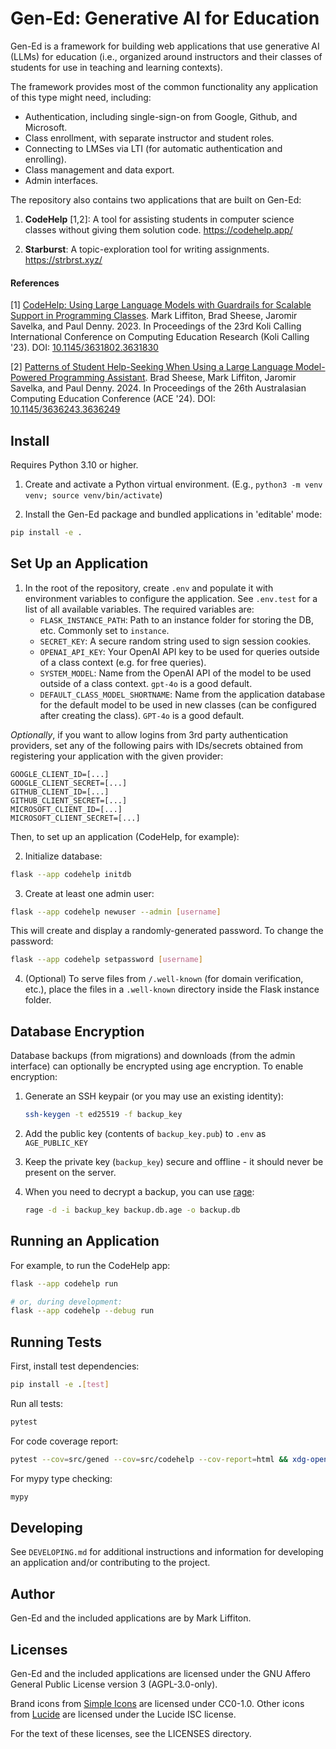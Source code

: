 Gen-Ed: Generative AI for Education
===================================

Gen-Ed is a framework for building web applications that use generative AI
(LLMs) for education (i.e., organized around instructors and their classes of
students for use in teaching and learning contexts).

The framework provides most of the common functionality any application of this
type might need, including:

- Authentication, including single-sign-on from Google, Github, and Microsoft.
- Class enrollment, with separate instructor and student roles.
- Connecting to LMSes via LTI (for automatic authentication and enrolling).
- Class management and data export.
- Admin interfaces.

The repository also contains two applications that are built on Gen-Ed:

1. **CodeHelp** [1,2]: A tool for assisting students in computer science
   classes without giving them solution code. <https://codehelp.app/>

2. **Starburst**: A topic-exploration tool for writing assignments.
   <https://strbrst.xyz/>

#### References

[1] [CodeHelp: Using Large Language Models with Guardrails for Scalable Support
in Programming Classes](https://arxiv.org/abs/2308.06921). Mark Liffiton, Brad
Sheese, Jaromir Savelka, and Paul Denny. 2023. In Proceedings of the 23rd Koli
Calling International Conference on Computing Education Research (Koli Calling
'23).  DOI: [10.1145/3631802.3631830](https://doi.org/10.1145/3631802.3631830)

[2] [Patterns of Student Help-Seeking When Using a Large Language Model-Powered
Programming Assistant](https://arxiv.org/abs/2310.16984). Brad Sheese, Mark
Liffiton, Jaromir Savelka, and Paul Denny. 2024. In Proceedings of the 26th
Australasian Computing Education Conference (ACE '24).  DOI:
[10.1145/3636243.3636249](https://doi.org/10.1145/3636243.3636249)


Install
-------

Requires Python 3.10 or higher.

1. Create and activate a Python virtual environment.
   (E.g., `python3 -m venv venv; source venv/bin/activate`)

2. Install the Gen-Ed package and bundled applications in 'editable' mode:

```sh
pip install -e .
```


Set Up an Application
---------------------

1. In the root of the repository, create `.env` and populate it with
   environment variables to configure the application.  See `.env.test` for a
   list of all available variables.  The required variables are:
   - `FLASK_INSTANCE_PATH`: Path to an instance folder for storing the DB,
     etc.  Commonly set to `instance`.
   - `SECRET_KEY`: A secure random string used to sign session cookies.
   - `OPENAI_API_KEY`: Your OpenAI API key to be used for queries outside of a
     class context (e.g. for free queries).
   - `SYSTEM_MODEL`: Name from the OpenAI API of the model to be used outside
     of a class context.  `gpt-4o` is a good default.
   - `DEFAULT_CLASS_MODEL_SHORTNAME`: Name from the application database for
     the default model to be used in new classes (can be configured after
     creating the class).  `GPT-4o` is a good default.

*Optionally*, if you want to allow logins from 3rd party authentication
providers, set any of the following pairs with IDs/secrets obtained from
registering your application with the given provider:

```
GOOGLE_CLIENT_ID=[...]
GOOGLE_CLIENT_SECRET=[...]
GITHUB_CLIENT_ID=[...]
GITHUB_CLIENT_SECRET=[...]
MICROSOFT_CLIENT_ID=[...]
MICROSOFT_CLIENT_SECRET=[...]
```

Then, to set up an application (CodeHelp, for example):

2. Initialize database:

```sh
flask --app codehelp initdb
```

3. Create at least one admin user:

```sh
flask --app codehelp newuser --admin [username]
```

This will create and display a randomly-generated password.
To change the password:

```sh
flask --app codehelp setpassword [username]
```

4. (Optional) To serve files from `/.well-known` (for domain verification,
   etc.), place the files in a `.well-known` directory inside the Flask
   instance folder.


Database Encryption
-------------------

Database backups (from migrations) and downloads (from the admin interface) can
optionally be encrypted using age encryption. To enable encryption:

1. Generate an SSH keypair (or you may use an existing identity):
   ```sh
   ssh-keygen -t ed25519 -f backup_key
   ```

2. Add the public key (contents of `backup_key.pub`) to `.env` as `AGE_PUBLIC_KEY`

3. Keep the private key (`backup_key`) secure and offline - it should never be
   present on the server.

4. When you need to decrypt a backup, you can use
   [rage](https://github.com/str4d/rage):
   ```sh
   rage -d -i backup_key backup.db.age -o backup.db
   ```


Running an Application
----------------------

For example, to run the CodeHelp app:

```sh
flask --app codehelp run

# or, during development:
flask --app codehelp --debug run
```


Running Tests
-------------

First, install test dependencies:

```sh
pip install -e .[test]
```

Run all tests:

```sh
pytest
```

For code coverage report:

```sh
pytest --cov=src/gened --cov=src/codehelp --cov-report=html && xdg-open htmlcov/index.html
```

For mypy type checking:

```sh
mypy
```


Developing
----------

See `DEVELOPING.md` for additional instructions and information for developing
an application and/or contributing to the project.


Author
------

Gen-Ed and the included applications are by Mark Liffiton.


Licenses
--------

Gen-Ed and the included applications are licensed under the GNU Affero General
Public License version 3 (AGPL-3.0-only).

Brand icons from [Simple Icons](https://simpleicons.org/) are licensed under
CC0-1.0.  Other icons from [Lucide](https://lucide.dev/) are licensed under the
Lucide ISC license.

For the text of these licenses, see the LICENSES directory.
